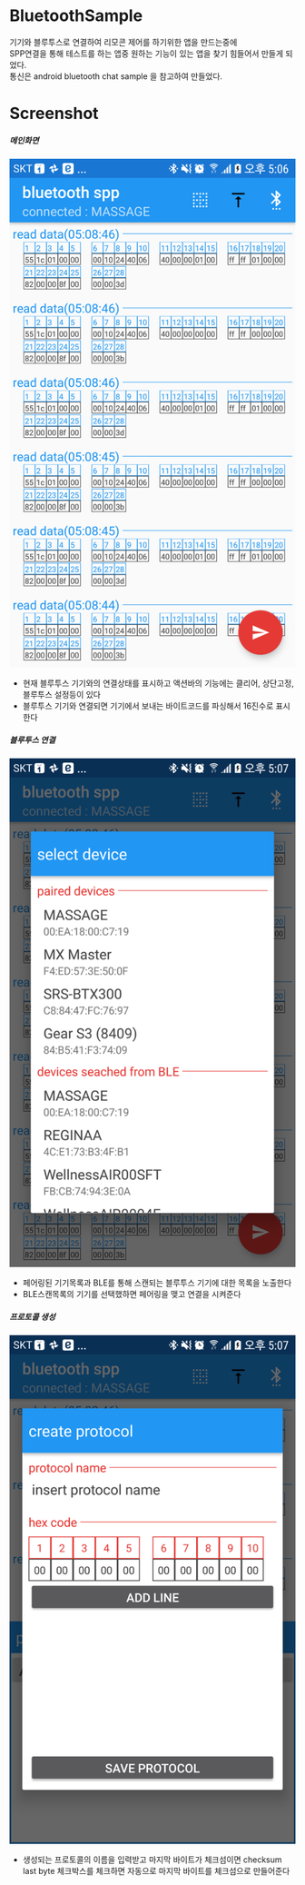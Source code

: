 # BluetoothSample
기기와 블루투스로 연결하여 리모콘 제어를 하기위한 앱을 만드는중에<br/>
SPP연결을 통해 테스트를 하는 앱중 원하는 기능이 있는 앱을 찾기 힘들어서 만들게 되었다.<br/>
통신은 android bluetooth chat sample 을 참고하여 만들었다.<br/>

# Screenshot
##### 메인화면
![Screenshot](https://github.com/karrel84/BluetoothSample/blob/master/screen/device-2017-08-30-170655.png?raw=true)
* 현재 블루투스 기기와의 연결상태를 표시하고 액션바의 기능에는 클리어, 상단고정, 블루투스 설정등이 있다
* 블루투스 기기와 연결되면 기기에서 보내는 바이트코드를 파싱해서 16진수로 표시한다

##### 블루투스 연결
![Screenshot](https://github.com/karrel84/BluetoothSample/blob/master/screen/device-2017-08-30-170719.png?raw=true)
* 페어링된 기기목록과 BLE를 통해 스캔되는 블루투스 기기에 대한 목록을 노출한다
* BLE스캔목록의 기기를 선택했하면 페어링을 맺고 연결을 시켜준다

##### 프로토콜 생성
![Screenshot](https://github.com/karrel84/BluetoothSample/blob/master/screen/device-2017-08-30-170736.png?raw=true)
* 생성되는 프로토콜의 이름을 입력받고 마지막 바이트가 체크섬이면 checksum last byte 체크박스를 체크하면 자동으로 마지막 바이트를 체크섬으로 만들어준다
